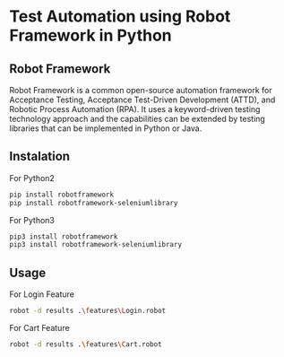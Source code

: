 # Test Automation using Robot Framework in Python

## Robot Framework
Robot Framework is a common open-source automation framework for Acceptance Testing, Acceptance  Test-Driven Development (ATTD), and Robotic Process Automation (RPA). It uses a keyword-driven testing technology approach and the capabilities can be extended by testing libraries that can be implemented in Python or Java. 

## Instalation

For Python2
```bash
pip install robotframework
pip install robotframework-seleniumlibrary
```

For Python3
```bash
pip3 install robotframework
pip3 install robotframework-seleniumlibrary
```

## Usage

For Login Feature
```bash
robot -d results .\features\Login.robot
```

For Cart Feature
```bash
robot -d results .\features\Cart.robot
```


